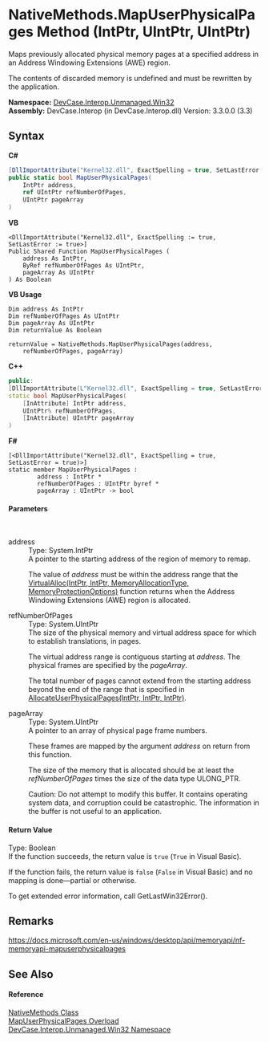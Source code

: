 # NativeMethods.MapUserPhysicalPages Method (IntPtr, UIntPtr, UIntPtr)
 

Maps previously allocated physical memory pages at a specified address in an Address Windowing Extensions (AWE) region. 

 The contents of discarded memory is undefined and must be rewritten by the application.

**Namespace:**&nbsp;<a href="N_DevCase_Interop_Unmanaged_Win32">DevCase.Interop.Unmanaged.Win32</a><br />**Assembly:**&nbsp;DevCase.Interop (in DevCase.Interop.dll) Version: 3.3.0.0 (3.3)

## Syntax

**C#**<br />
``` C#
[DllImportAttribute("Kernel32.dll", ExactSpelling = true, SetLastError = true)]
public static bool MapUserPhysicalPages(
	IntPtr address,
	ref UIntPtr refNumberOfPages,
	UIntPtr pageArray
)
```

**VB**<br />
``` VB
<DllImportAttribute("Kernel32.dll", ExactSpelling := true, SetLastError := true>]
Public Shared Function MapUserPhysicalPages ( 
	address As IntPtr,
	ByRef refNumberOfPages As UIntPtr,
	pageArray As UIntPtr
) As Boolean
```

**VB Usage**<br />
``` VB Usage
Dim address As IntPtr
Dim refNumberOfPages As UIntPtr
Dim pageArray As UIntPtr
Dim returnValue As Boolean

returnValue = NativeMethods.MapUserPhysicalPages(address, 
	refNumberOfPages, pageArray)
```

**C++**<br />
``` C++
public:
[DllImportAttribute(L"Kernel32.dll", ExactSpelling = true, SetLastError = true)]
static bool MapUserPhysicalPages(
	[InAttribute] IntPtr address, 
	UIntPtr% refNumberOfPages, 
	[InAttribute] UIntPtr pageArray
)
```

**F#**<br />
``` F#
[<DllImportAttribute("Kernel32.dll", ExactSpelling = true, SetLastError = true)>]
static member MapUserPhysicalPages : 
        address : IntPtr * 
        refNumberOfPages : UIntPtr byref * 
        pageArray : UIntPtr -> bool 

```


#### Parameters
&nbsp;<dl><dt>address</dt><dd>Type: System.IntPtr<br />A pointer to the starting address of the region of memory to remap. 

 The value of *address* must be within the address range that the <a href="M_DevCase_Interop_Unmanaged_Win32_NativeMethods_VirtualAlloc">VirtualAlloc(IntPtr, IntPtr, MemoryAllocationType, MemoryProtectionOptions)</a> function returns when the Address Windowing Extensions (AWE) region is allocated.</dd><dt>refNumberOfPages</dt><dd>Type: System.UIntPtr<br />The size of the physical memory and virtual address space for which to establish translations, in pages. 

 The virtual address range is contiguous starting at *address*. The physical frames are specified by the *pageArray*. 

 The total number of pages cannot extend from the starting address beyond the end of the range that is specified in <a href="M_DevCase_Interop_Unmanaged_Win32_NativeMethods_AllocateUserPhysicalPages">AllocateUserPhysicalPages(IntPtr, IntPtr, IntPtr)</a>.</dd><dt>pageArray</dt><dd>Type: System.UIntPtr<br />A pointer to an array of physical page frame numbers. 

 These frames are mapped by the argument *address* on return from this function. 

 The size of the memory that is allocated should be at least the *refNumberOfPages* times the size of the data type ULONG_PTR. 

 Caution: Do not attempt to modify this buffer. It contains operating system data, and corruption could be catastrophic. The information in the buffer is not useful to an application.</dd></dl>

#### Return Value
Type: Boolean<br />If the function succeeds, the return value is `true` (`True` in Visual Basic). 

 If the function fails, the return value is `false` (`False` in Visual Basic) and no mapping is done—partial or otherwise. 

 To get extended error information, call GetLastWin32Error().

## Remarks
<a href="https://docs.microsoft.com/en-us/windows/desktop/api/memoryapi/nf-memoryapi-mapuserphysicalpages" target="_blank">https://docs.microsoft.com/en-us/windows/desktop/api/memoryapi/nf-memoryapi-mapuserphysicalpages</a>

## See Also


#### Reference
<a href="T_DevCase_Interop_Unmanaged_Win32_NativeMethods">NativeMethods Class</a><br /><a href="Overload_DevCase_Interop_Unmanaged_Win32_NativeMethods_MapUserPhysicalPages">MapUserPhysicalPages Overload</a><br /><a href="N_DevCase_Interop_Unmanaged_Win32">DevCase.Interop.Unmanaged.Win32 Namespace</a><br />